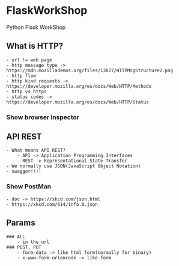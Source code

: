 # FlaskWorkShop
Python Flask WorkShop

## What is HTTP?
    - url != web page
    - http message type -> https://mdn.mozillademos.org/files/13827/HTTPMsgStructure2.png
    - http flow
    - http kind requests -> https://developer.mozilla.org/es/docs/Web/HTTP/Methods
    - http vs https
    - status codes -> https://developer.mozilla.org/es/docs/Web/HTTP/Status

### Show browser inspector

## API REST
    - What means API REST? 
        - API -> Application Programming Interfaces
        - REST -> Representational State Transfer
    - We normally use JSON(JavaScript Object Notation)
    - swagger!!!!

### Show PostMan
    - doc -> https://xkcd.com/json.html
    - https://xkcd.com/614/info.0.json

## Params
    ### ALL
        - in the url
    ### POST, PUT
        - form-data -> like html form(normally for binary)
        - x-www-form-urlencode -> like form 








